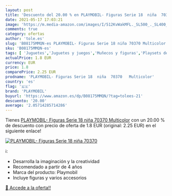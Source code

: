 ```yaml
---
layout: post
title: 'Descuento del 20.00 % en PLAYMOBIL- Figuras Serie 18  niña  70370'
date: 2021-05-17 17:03:21
image: 'https://m.media-amazon.com/images/I/512KvWakMFL._SL500_._SL400_.jpg'
comments: true
category: ofertas
author: 'tole.es'
slug: 'B08175MMQN-es PLAYMOBIL- Figuras Serie 18 niña 70370 Multicolor'
sku: 'B08175MMQN-es'
tags: [ 'Juguetes','Juguetes y juegos','Muñecos y figuras','Playsets de figuras de juguete para niños','playmobil','playmobil-', ]
actualPrice: 1.8 EUR
currency: EUR
price: 1.8
comparePrice: 2.25 EUR
prodname: 'PLAYMOBIL- Figuras Serie 18  niña  70370   Multicolor'
country: 'es'
flag: '🇪🇸'
brand: 'PLAYMOBIL'
buyurl: 'https://www.amazon.es/dp/B08175MMQN/?tag=tolees-21'
descuento: '20.00'
average: '2.05714285714286'
---
```


Tienes [PLAYMOBIL- Figuras Serie 18  niña  70370   Multicolor](https://www.amazon.es/dp/B08175MMQN/?tag=tolees-21) con un 20.00 % de descuento con precio de oferta de 1.8 EUR (original: 2.25 EUR) en el siguiente enlace!

[![PLAYMOBIL- Figuras Serie 18  niña  70370](https://m.media-amazon.com/images/I/512KvWakMFL._SL500_._SL400_.jpg)](https://www.amazon.es/dp/B08175MMQN/?tag=tolees-21)

ℹ️:

- Desarrolla la imaginación y la creatividad
- Recomendado a partir de 4 años
- Marca del producto: Playmobil
- Incluye figuras y varios accesorios

[🛒 Accede a la oferta!!](https://www.amazon.es/dp/B08175MMQN/?tag=tolees-21)

